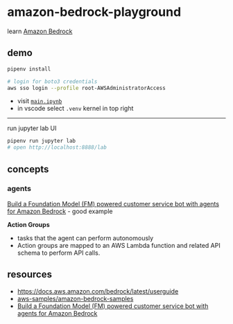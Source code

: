 # amazon-bedrock-playground

learn [Amazon Bedrock](https://docs.aws.amazon.com/bedrock/latest/userguide)

## demo

```sh
pipenv install

# login for boto3 credentials
aws sso login --profile root-AWSAdministratorAccess
```

- visit [`main.ipynb`](./main.ipynb)
- in vscode select `.venv` kernel in top right

---

run jupyter lab UI

```sh
pipenv run jupyter lab
# open http://localhost:8888/lab
```

## concepts

### agents

[Build a Foundation Model (FM) powered customer service bot with agents for Amazon Bedrock](https://github.com/aws-samples/amazon-bedrock-samples/tree/main/agents/agentsforbedrock-retailagent) - good example

**Action Groups** 

- tasks that the agent can perform autonomously
- Action groups are mapped to an AWS Lambda function and related API schema to perform API calls.

## resources

- <https://docs.aws.amazon.com/bedrock/latest/userguide>
- [aws-samples/amazon-bedrock-samples](https://github.com/aws-samples/amazon-bedrock-samples)
- [Build a Foundation Model (FM) powered customer service bot with agents for Amazon Bedrock](https://github.com/aws-samples/amazon-bedrock-samples/tree/main/agents/agentsforbedrock-retailagent)